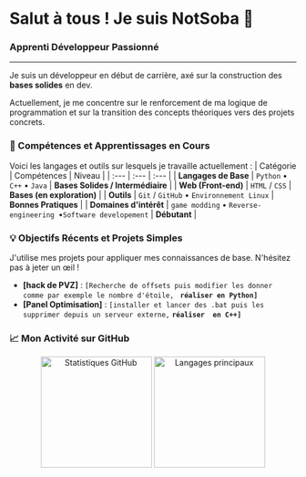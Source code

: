 # Salut à tous ! Je suis NotSoba 👋

### Apprenti Développeur Passionné
---

Je suis un développeur en début de carrière, axé sur la construction des **bases solides** en dev.

Actuellement, je me concentre sur le renforcement de ma logique de programmation et sur la transition des concepts théoriques vers des projets concrets.

### 🌱 Compétences et Apprentissages en Cours

Voici les langages et outils sur lesquels je travaille actuellement :
| Catégorie | Compétences | Niveau |
| :--- | :--- | :--- |
| **Langages de Base** | `Python` • `C++` • `Java` | **Bases Solides / Intermédiaire** |
| **Web (Front-end)** | `HTML` / `CSS` | **Bases (en exploration)** |
| **Outils** | `Git` / `GitHub` • `Environnement Linux` | **Bonnes Pratiques** |
| **Domaines d'intérêt** | `game modding` • `Reverse-engineering `•`Software developement` | **Débutant** |

### 💡 Objectifs Récents et Projets Simples

J'utilise mes projets pour appliquer mes connaissances de base. N'hésitez pas à jeter un œil !

* **[hack de PVZ]** : `[Recherche de offsets puis modifier les donner comme par exemple le nombre d'étoile,` **` réaliser en Python]`**
* **[Panel Optimisation]** : `[installer et lancer des .bat puis les supprimer depuis un serveur externe,` **`réaliser  en C++]`**

### 📈 Mon Activité sur GitHub


<p align="center">
  <img src="https://github-readme-stats.vercel.app/api?username=NotSoba&show_icons=true&theme=radical&hide_border=true&title_color=3382ed&icon_color=3382ed&text_color=9f34eb&locale=fr" alt="Statistiques GitHub" height="195px"/>
  
  <img src="https://github-readme-stats.vercel.app/api/top-langs/?username=NotSoba&layout=compact&theme=radical&hide_border=true&title_color=3382ed&text_color=9f34eb&locale=fr" alt="Langages principaux" height="195px"/>
</p>
